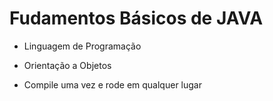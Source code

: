 # Fudamentos Básicos de JAVA

- Linguagem de Programação

- Orientação a Objetos
- Compile uma vez e rode em qualquer lugar

